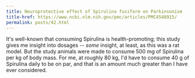 ```yaml
---
title: Neuroprotective effect of Spirulina fusiform on Parkinsonism
title-href: https://www.ncbi.nlm.nih.gov/pmc/articles/PMC4548915/
permalink: posts/42.html
---
```


It's well-known that consuming Spirulina is health-promoting; this study gives me insight into dosages -- *some* insight, at least, as this was a rat model. But the study animals were made to consume 500 mg of Spirulina per kg of body mass. For me, at roughly 80 kg, I'd have to consume 40 g of Spirulina daily to be on par, and that is an amount much greater than I have ever considered.